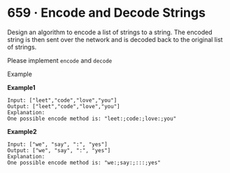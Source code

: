 # 659 · Encode and Decode Strings

Design an algorithm to encode a list of strings to a string. The encoded string is then sent over the network and is decoded back to the original list of strings.

Please implement `encode` and `decode`

Example

**Example1**

```
Input: ["leet","code","love","you"]
Output: ["leet","code","love","you"]
Explanation:
One possible encode method is: "leet:;code:;love:;you"
```

**Example2**

```
Input: ["we", "say", ":", "yes"]
Output: ["we", "say", ":", "yes"]
Explanation:
One possible encode method is: "we:;say:;:::;yes"
```